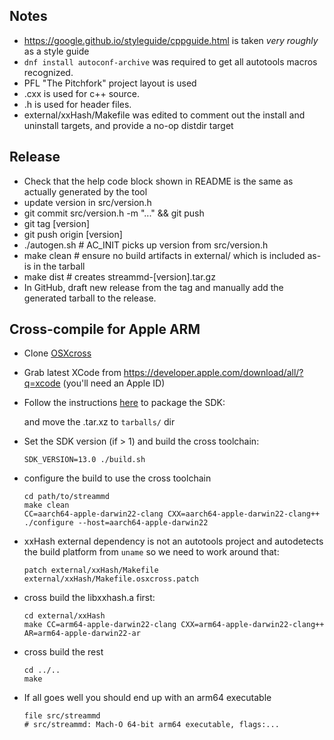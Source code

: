 ## Notes

* https://google.github.io/styleguide/cppguide.html is taken _very roughly_ as
  a style guide
* `dnf install autoconf-archive` was required to get all autotools macros recognized.
* PFL "The Pitchfork" project layout is used
* .cxx is used for c++ source.
* .h is used for header files.
* external/xxHash/Makefile was edited to comment out the install and uninstall
  targets, and provide a no-op distdir target

## Release

* Check that the help code block shown in README is the same as actually
  generated by the tool
* update version in src/version.h
* git commit src/version.h -m "..." && git push
* git tag [version]
* git push origin [version]
* ./autogen.sh  # AC_INIT picks up version from src/version.h
* make clean    # ensure no build artifacts in external/ which is included as-is in the tarball
* make dist     # creates streammd-[version].tar.gz
* In GitHub, draft new release from the tag and manually add the generated tarball
  to the release.

## Cross-compile for Apple ARM

* Clone [OSXcross](https://github.com/tpoechtrager/osxcross)
* Grab latest XCode from https://developer.apple.com/download/all/?q=xcode
  (you'll need an Apple ID)
* Follow the instructions [here](
  https://github.com/tpoechtrager/osxcross#packing-the-sdk-on-linux---method-1-xcode--80
) to package the SDK:
  
  and move the .tar.xz to `tarballs/` dir
* Set the SDK version (if > 1) and build the cross toolchain:
  ```
  SDK_VERSION=13.0 ./build.sh
  ```

* configure the build to use the cross toolchain
  ```
  cd path/to/streammd
  make clean
  CC=aarch64-apple-darwin22-clang CXX=aarch64-apple-darwin22-clang++ ./configure --host=aarch64-apple-darwin22
  ```

* xxHash external dependency is not an autotools project and autodetects the
  build platform from `uname` so we need to work around that:
  ```
  patch external/xxHash/Makefile external/xxHash/Makefile.osxcross.patch
  ```
* cross build the libxxhash.a first:
  ```
  cd external/xxHash
  make CC=arm64-apple-darwin22-clang CXX=arm64-apple-darwin22-clang++ AR=arm64-apple-darwin22-ar
  ```
* cross build the rest
  ```
  cd ../..
  make
  ```
* If all goes well you should end up with an arm64 executable
  ```
  file src/streammd
  # src/streammd: Mach-O 64-bit arm64 executable, flags:...
  ```

